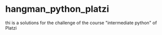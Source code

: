 # hangman_python_platzi
thi is a solutions for the challenge of the course "intermediate python" of Platzi
